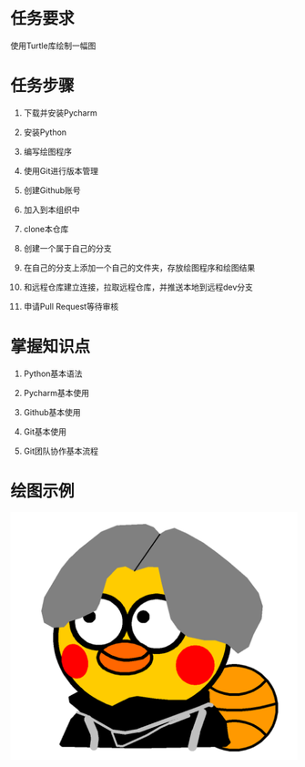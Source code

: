 # 任务要求

使用Turtle库绘制一幅图

# 任务步骤

1. 下载并安装Pycharm

2. 安装Python

3. 编写绘图程序

4. 使用Git进行版本管理

5. 创建Github账号

6. 加入到本组织中

7. clone本仓库

8. 创建一个属于自己的分支

9. 在自己的分支上添加一个自己的文件夹，存放绘图程序和绘图结果

10. 和远程仓库建立连接，拉取远程仓库，并推送本地到远程dev分支

11. 申请Pull Request等待审核

# 掌握知识点

1. Python基本语法

2. Pycharm基本使用

3. Github基本使用

4. Git基本使用

5. Git团队协作基本流程


# 绘图示例

![](./demo/img/sample.jpg)